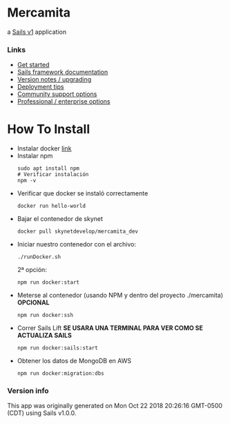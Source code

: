 # Mercamita

a [Sails v1](https://sailsjs.com) application


### Links

+ [Get started](https://sailsjs.com/get-started)
+ [Sails framework documentation](https://sailsjs.com/documentation)
+ [Version notes / upgrading](https://sailsjs.com/documentation/upgrading)
+ [Deployment tips](https://sailsjs.com/documentation/concepts/deployment)
+ [Community support options](https://sailsjs.com/support)
+ [Professional / enterprise options](https://sailsjs.com/enterprise)


# How To Install
* Instalar docker [link](https://docs.docker.com/install/)
* Instalar npm
  ```console
  sudo apt install npm
  # Verificar instalación
  npm -v
  ```
* Verificar que docker se instaló correctamente
  ```console
  docker run hello-world
  ```
* Bajar el contenedor de skynet
  ```console
  docker pull skynetdevelop/mercamita_dev
  ```
* Iniciar nuestro contenedor con el archivo:
  ```console
  ./runDocker.sh
  ```
  2ª opción:
  ```console
  npm run docker:start
  ```
* Meterse al contenedor (usando NPM y dentro del proyecto ./mercamita) **OPCIONAL**
  ```console
  npm run docker:ssh
  ```
* Correr Sails Lift **SE USARA UNA TERMINAL PARA VER COMO SE ACTUALIZA SAILS**
  ```console
  npm run docker:sails:start
  ```
* Obtener los datos de MongoDB en AWS
  ```console
  npm run docker:migration:dbs
  ```

### Version info

This app was originally generated on Mon Oct 22 2018 20:26:16 GMT-0500 (CDT) using Sails v1.0.0.

<!-- Internally, Sails used [`sails-generate@1.15.17`](https://github.com/balderdashy/sails-generate/tree/v1.15.17/lib/core-generators/new). -->



<!--
Note:  Generators are usually run using the globally-installed `sails` CLI (command-line interface).  This CLI version is _environment-specific_ rather than app-specific, thus over time, as a project's dependencies are upgraded or the project is worked on by different developers on different computers using different versions of Node.js, the Sails dependency in its package.json file may differ from the globally-installed Sails CLI release it was originally generated with.  (Be sure to always check out the relevant [upgrading guides](https://sailsjs.com/upgrading) before upgrading the version of Sails used by your app.  If you're stuck, [get help here](https://sailsjs.com/support).)
-->

